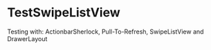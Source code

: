 TestSwipeListView
=================

Testing with: ActionbarSherlock, Pull-To-Refresh, SwipeListView and DrawerLayout
